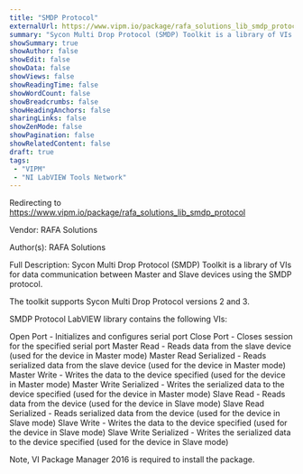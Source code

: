```yaml
---
title: "SMDP Protocol"
externalUrl: https://www.vipm.io/package/rafa_solutions_lib_smdp_protocol
summary: "Sycon Multi Drop Protocol (SMDP) Toolkit is a library of VIs for data communication between Master and Slave devices using the SMDP protocol."
showSummary: true
showAuthor: false
showEdit: false
showData: false
showViews: false
showReadingTime: false
showWordCount: false
showBreadcrumbs: false
showHeadingAnchors: false
sharingLinks: false
showZenMode: false
showPagination: false
showRelatedContent: false
draft: true
tags:
 - "VIPM"
 - "NI LabVIEW Tools Network"
---
```


Redirecting to https://www.vipm.io/package/rafa_solutions_lib_smdp_protocol

Vendor: RAFA Solutions

Author(s): RAFA Solutions
 
Full Description:
Sycon Multi Drop Protocol (SMDP) Toolkit is a library of VIs for data communication between Master and Slave devices using the SMDP protocol.

The toolkit supports Sycon Multi Drop Protocol versions 2 and 3.

SMDP Protocol LabVIEW library contains the following VIs:

Open Port - Initializes and configures serial port 
Close Port - Closes session for the specified serial port 
Master Read - Reads data from the slave device (used for the device in Master mode) 
Master Read Serialized - Reads serialized data from the slave device (used for the device in Master mode) 
Master Write - Writes the data to the device specified (used for the device in Master mode) 
Master Write Serialized - Writes the serialized data to the device specified (used for the device in Master mode) 
Slave Read - Reads data from the device (used for the device in Slave mode) 
Slave Read Serialized - Reads serialized data from the device (used for the device in Slave mode) 
Slave Write - Writes the data to the device specified (used for the device in Slave mode) 
Slave Write Serialized - Writes the serialized data to the device specified (used for the device in Slave mode)

Note, VI Package Manager 2016 is required to install the package.